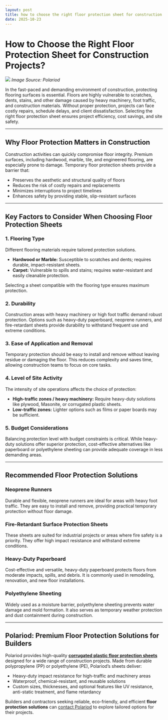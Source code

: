 ```yaml
---
layout: post
title: how to choose the right floor protection sheet for construction projects
date: 2025-10-23
---
```

# How to Choose the Right Floor Protection Sheet for Construction Projects?

![](https://www.yieashang.com/images/product/3-12-b.jpg)
*Image Source: Polariod*

In the fast-paced and demanding environment of construction, protecting flooring surfaces is essential. Floors are highly vulnerable to scratches, dents, stains, and other damage caused by heavy machinery, foot traffic, and construction materials. Without proper protection, projects can face costly repairs, schedule delays, and client dissatisfaction. Selecting the right floor protection sheet ensures project efficiency, cost savings, and site safety.

---

## Why Floor Protection Matters in Construction
Construction activities can quickly compromise floor integrity. Premium surfaces, including hardwood, marble, tile, and engineered flooring, are especially prone to damage. Temporary floor protection sheets provide a barrier that:

- Preserves the aesthetic and structural quality of floors  
- Reduces the risk of costly repairs and replacements  
- Minimizes interruptions to project timelines  
- Enhances safety by providing stable, slip-resistant surfaces  

---

## Key Factors to Consider When Choosing Floor Protection Sheets

### 1. Flooring Type
Different flooring materials require tailored protection solutions.  

- **Hardwood or Marble:** Susceptible to scratches and dents; requires durable, impact-resistant sheets.  
- **Carpet:** Vulnerable to spills and stains; requires water-resistant and easily cleanable protection.  

Selecting a sheet compatible with the flooring type ensures maximum protection.

### 2. Durability
Construction areas with heavy machinery or high foot traffic demand robust protection. Options such as heavy-duty paperboard, neoprene runners, and fire-retardant sheets provide durability to withstand frequent use and extreme conditions.

### 3. Ease of Application and Removal
Temporary protection should be easy to install and remove without leaving residue or damaging the floor. This reduces complexity and saves time, allowing construction teams to focus on core tasks.

### 4. Level of Site Activity
The intensity of site operations affects the choice of protection:

- **High-traffic zones / heavy machinery:** Require heavy-duty solutions like plywood, Masonite, or corrugated plastic sheets.  
- **Low-traffic zones:** Lighter options such as films or paper boards may be sufficient.

### 5. Budget Considerations
Balancing protection level with budget constraints is critical. While heavy-duty solutions offer superior protection, cost-effective alternatives like paperboard or polyethylene sheeting can provide adequate coverage in less demanding areas.

---

## Recommended Floor Protection Solutions

### Neoprene Runners
Durable and flexible, neoprene runners are ideal for areas with heavy foot traffic. They are easy to install and remove, providing practical temporary protection without floor damage.

### Fire-Retardant Surface Protection Sheets
These sheets are suited for industrial projects or areas where fire safety is a priority. They offer high impact resistance and withstand extreme conditions.

### Heavy-Duty Paperboard
Cost-effective and versatile, heavy-duty paperboard protects floors from moderate impacts, spills, and debris. It is commonly used in remodeling, renovation, and new floor installations.

### Polyethylene Sheeting
Widely used as a moisture barrier, polyethylene sheeting prevents water damage and mold formation. It also serves as temporary weather protection and dust containment during construction.

---

## Polariod: Premium Floor Protection Solutions for Builders
Polariod provides high-quality [**corrugated plastic floor protection sheets**](https://www.yieashang.com/PP-corrugated-board-4.html) designed for a wide range of construction projects. Made from durable polypropylene (PP) or polyethylene (PE), Polariod’s sheets deliver:

- Heavy-duty impact resistance for high-traffic and machinery areas  
- Waterproof, chemical-resistant, and reusable solutions  
- Custom sizes, thicknesses, and optional features like UV resistance, anti-static treatment, and flame retardancy  

Builders and contractors seeking reliable, eco-friendly, and efficient **floor protection solutions** can [contact Polariod](https://www.yieashang.com/contact.html) to explore tailored options for their projects.
